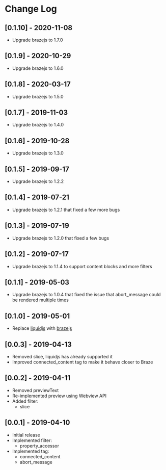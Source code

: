 # Change Log

## [0.1.10] - 2020-11-08
- Upgrade brazejs to 1.7.0

## [0.1.9] - 2020-10-29
- Upgrade brazejs to 1.6.0

## [0.1.8] - 2020-03-17
- Upgrade brazejs to 1.5.0

## [0.1.7] - 2019-11-03
- Upgrade brazejs to 1.4.0 

## [0.1.6] - 2019-10-28
- Upgrade brazejs to 1.3.0

## [0.1.5] - 2019-09-17
- Upgrade brazejs to 1.2.2

## [0.1.4] - 2019-07-21
- Upgrade brazejs to 1.2.1 that fixed a few more bugs

## [0.1.3] - 2019-07-19
- Upgrade brazejs to 1.2.0 that fixed a few bugs

## [0.1.2] - 2019-07-17
- Upgrade brazejs to 1.1.4 to support content blocks and more filters

## [0.1.1] - 2019-05-03
- Upgrade brazejs to 1.0.4 that fixed the issue that abort_message could be rendered multiple times

## [0.1.0] - 2019-05-01
- Replace [liquidjs](https://github.com/harttle/liquidjs) with [brazejs](https://github.com/yq314/brazejs)

## [0.0.3] - 2019-04-13
- Removed slice, liquidjs has already supported it
- Improved connected_content tag to make it behave closer to Braze

## [0.0.2] - 2019-04-11
- Removed previewText
- Re-implemented preview using Webview API
- Added filter:
  - slice

## [0.0.1] - 2019-04-10
- Initial release
- Implemented filter: 
  - property_accessor
- Implemented tag: 
  - connected_content
  - abort_message